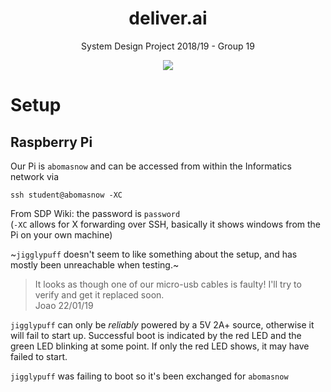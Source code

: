 <h1 align="center">deliver.ai</h1>

<p align="center">System Design Project 2018/19 - Group 19</p>
<p align="center">
  <img src="https://circleci.com/gh/JMaio/deliver.ai.svg?style=svg&circle-token=011ef6be1434239ca561203d45e70003fb37f596">
</p>

# Setup
## Raspberry Pi
Our Pi is `abomasnow` and can be accessed from within the Informatics network via  
```
ssh student@abomasnow -XC
```
From SDP Wiki: the password is `password`  
(`-XC` allows for X forwarding over SSH, basically it shows windows from the Pi on your own machine)

~`jigglypuff` doesn't seem to like something about the setup, and has mostly been unreachable when testing.~
> It looks as though one of our micro-usb cables is faulty! I'll try to verify and get it replaced soon.  
> Joao 22/01/19

`jigglypuff` can only be _reliably_ powered by a 5V 2A+ source, otherwise it will fail to start up. Successful boot is indicated by the red LED and the green LED blinking at some point. If only the red LED shows, it may have failed to start.

`jigglypuff` was failing to boot so it's been exchanged for `abomasnow`

